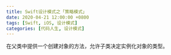 ```yaml
---
title: Swift设计模式之「策略模式」
date: 2020-04-21 12:00:00 +0800
tags: [Swift, iOS, 设计模式]
categories: [代码人生, 设计模式]
---
```


在父类中提供一个创建对象的方法，允许子类决定实例化对象的类型。